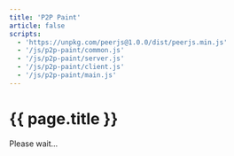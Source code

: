 ```yaml
---
title: 'P2P Paint'
article: false
scripts:
  - 'https://unpkg.com/peerjs@1.0.0/dist/peerjs.min.js'
  - '/js/p2p-paint/common.js'
  - '/js/p2p-paint/server.js'
  - '/js/p2p-paint/client.js'
  - '/js/p2p-paint/main.js'
---
```


# {{ page.title }} #
<p id="p2p-paint-remote">Please wait…</p>
<p class="bordered" style="position: relative;">
	<canvas id="p2p-paint-canvas-0" width="1920" height="1080" style="position: absolute;"></canvas>
	<canvas id="p2p-paint-canvas-1" width="1920" height="1080" style="position: relative;"></canvas>
</p>